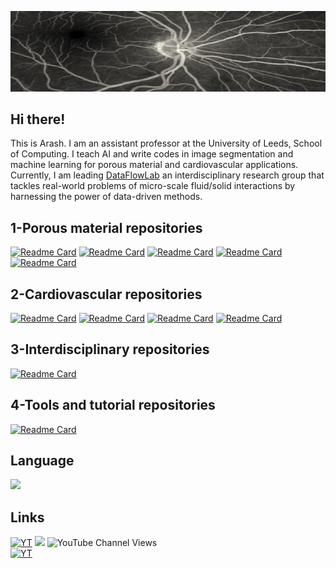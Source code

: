 ![Banner](https://github.com/ArashRabbani/ArashRabbani/blob/main/bk.gif)

## Hi there! 
This is Arash. I am an assistant professor at the University of Leeds, School of Computing. I teach AI and write codes in image segmentation and machine learning for porous material and cardiovascular applications. Currently, I am leading [DataFlowLab](https://www.dataflowlab.org) an interdisciplinary research group that tackles real-world problems of micro-scale fluid/solid interactions by harnessing the power of data-driven methods. 



## 1-Porous material repositories
[![Readme Card](https://github-readme-stats.vercel.app/api/pin/?username=ArashRabbani&repo=DeePore&theme=blue-green)](https://github.com/ArashRabbani/DeePore)
[![Readme Card](https://github-readme-stats.vercel.app/api/pin/?username=ArashRabbani&repo=DeepAngle&theme=blue-green)](https://github.com/ArashRabbani/DeepAngle)
[![Readme Card](https://github-readme-stats.vercel.app/api/pin/?username=ArashRabbani&repo=Porous_Material_101&theme=blue-green)](https://github.com/ArashRabbani/Porous_Material_101)
[![Readme Card](https://github-readme-stats.vercel.app/api/pin/?username=ArashRabbani&repo=ITPM&theme=blue-green)](https://github.com/ArashRabbani/ITPM)
[![Readme Card](https://github-readme-stats.vercel.app/api/pin/?username=ArashRabbani&repo=RandomWalkFracture&theme=blue-green)](https://github.com/ArashRabbani/RandomWalkFracture)



## 2-Cardiovascular repositories
[![Readme Card](https://github-readme-stats.vercel.app/api/pin/?username=ArashRabbani&repo=AutoEncoderHeartCT&theme=blue-green)](https://github.com/ArashRabbani/AutoEncoderHeartCT)
[![Readme Card](https://github-readme-stats.vercel.app/api/pin/?username=ArashRabbani&repo=VentricleTrack&theme=blue-green)](https://github.com/ArashRabbani/VentricleTrack)
[![Readme Card](https://github-readme-stats.vercel.app/api/pin/?username=ArashRabbani&repo=VentricleVolume&theme=blue-green)](https://github.com/ArashRabbani/VentricleVolume)
[![Readme Card](https://github-readme-stats.vercel.app/api/pin/?username=ArashRabbani&repo=PlacentaSR&theme=blue-green)](https://github.com/ArashRabbani/PlacentaSR)

## 3-Interdisciplinary repositories
[![Readme Card](https://github-readme-stats.vercel.app/api/pin/?username=ArashRabbani&repo=Augmented-Pattern&theme=blue-green)](https://github.com/ArashRabbani/Augmented-Pattern)

## 4-Tools and tutorial repositories
[![Readme Card](https://github-readme-stats.vercel.app/api/pin/?username=ArashRabbani&repo=Matlab2Python&theme=blue-green)](https://github.com/ArashRabbani/Matlab2Python)


## Language

<img src="https://github-readme-stats.vercel.app/api/top-langs/?username=ArashRabbani&layout=compact&theme=github_dark"/>
<!---
<img src="https://github-readme-streak-stats.herokuapp.com/?user=ArashRabbani&theme=blueberry_duo"/>
-->

## Links


[![YT](https://img.shields.io/badge/-Youtube-red)](https://www.youtube.com/channel/UCYFX9iGpHemve3LiRmFQSEw)
![](https://img.shields.io/youtube/channel/subscribers/UCYFX9iGpHemve3LiRmFQSEw?style=social)
![YouTube Channel Views](https://img.shields.io/youtube/channel/views/UCYFX9iGpHemve3LiRmFQSEw?style=social)
<br/>
[![YT](https://img.shields.io/badge/-LinkedIn-blue)](https://www.linkedin.com/in/arash-rabbani/)
